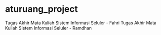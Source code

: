 # aturuang_project
Tugas Akhir Mata Kuliah Sistem Informasi Seluler - Fahri
Tugas Akhir Mata Kuliah Sistem Informasi Seluler - Ramdhan
